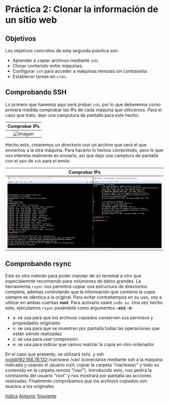 # Práctica 2: Clonar la información de un sitio web

## Objetivos
Los objetivos concretos de esta segunda práctica son:
* Aprender a copiar archivos mediante `ssh`.
* Clonar contenido entre máquinas.
* Configurar `ssh` para acceder a máquinas remotas sin contraseña.
* Establecer tareas en `cron`.

## Comprobando SSH

Lo primero que haremos aquí será probar `ssh`, por lo que deberemos como primera medida comprobar las IPs de cada máquina que utilicemos. Para el caso que trato, dejo una camputura de pantalla para este hecho:

| Comprobar IPs | 
| :-------------: |
| ![Imagen](https://github.com/JoseAdriGP/SWAP/blob/master/Practicas/P2/Images/Comprobaci%C3%B3nIPs.PNG) |

Hecho esto, crearemos un directorio con un archivo que será el que enviemos a la otra máquina. Para hacerlo lo hemos comprimido, pero lo que nos interesa realmente es enviarlo, así que dejo una camptura de pantalla con el uso de `ssh` para el envío:

| Comprobar IPs | 
| :-------------: |
| ![Imagen](https://github.com/JoseAdriGP/SWAP/blob/master/Practicas/P2/Images/envioArchivo-ssh.PNG) |

## Comprobando rsync

Este es otro método para poder mandar de un terminal a otro que especialemnte recomiendo para volúmenes de datos grandes.
La herramienta `rsync` nos permitirá copiar una estructura de directorios completa, además controlando que la información que contiene la copia siempre es idéntica a la original. Para evitar contratiempos en su uso, voy a utilizar en ambas cuentas **root**. Para activarlo usaré `sudo su`.
Una vez hecho esto, ejecutamos `rsync` pasándole como argumentos **-avz -e**:
+ a: se usa para que los archivos copiados conserven sus permisos y propiedades originales 
+ v: se usa para que se muestren por pantalla todas las operaciones que están siendo realizadas 
+ z: se usa para usar compresión 
+ e: se usa para indicar que vamos realizar la copia en otro ordenador 

En el caso que presento, se utilizará ssh), y ssh root@192.168.78.132:/var/www /var/ (conectarse mediante ssh a la máquina indicada y usando el usuario root, copiar la carpeta “/var/www/” y todo su contenido en la carpeta remota “/var/”). Introducido esto, nos pedirá la contraseña del usuario “root” y nos mostrará por pantalla las acciones realizadas. Finalmente comprobamos que los archivos copiados son exactos a los originales.



[Indice](https://github.com/JoseAdriGP/SWAP-Practicas/blob/master/README.md) [Anterior](https://github.com/JoseAdriGP/SWAP/blob/master/Practicas/P1/README.md) [Siguiente](https://github.com/JoseAdriGP/SWAP/blob/master/Practicas/P3/README.md)
